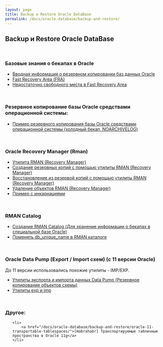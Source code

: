 ```yaml
---
layout: page
title: Backup и Restore Oracle DataBase
permalink: /docs/oracle-database/backup-and-restore/
---
```



## Backup и Restore Oracle DataBase


<br/>

### Базовые знания о бекапах в Oracle

<ul>
    <li>
        <a href="/docs/oracle-database/backup-and-restore/oracle-database-backup/">Вводная информация о резервном копировании баз данных Oracle</a>
    </li>
    <li>
        <a href="/docs/oracle-database/backup-and-restore/rman/fra/">Fast Recovery Area (FRA)</a>
    </li>
    <li>
        <a href="/docs/oracle-database/backup-and-restore/low-space-in-fra/">Недостаточно свободного места в Fast Recovery Area</a>
    </li>
</ul>


<br/>

### Резервное копирование базы Oracle средствами операционной системы:

<ul>
    <li>
        <a href="/docs/oracle-database/backup-and-restore/copy/">Пример резервного копирования базы Oracle средствами операционной системы (холодный бекап, NOARCHIVELOG)</a>
    </li>
</ul>

<br/>


### Oracle Recovery Manager (Rman)


<ul>
    <li>
        <a href="/docs/oracle-database/backup-and-restore/rman/about-oracle-rman/">Утилита RMAN (Recovery Manager)</a>
    </li>
    <li>
        <a href="/docs/oracle-database/backup-and-restore/rman/oracle-rman-backup/">Создание резервных копий с помощью утилиты RMAN (Recovery Manager)</a>
    </li>
    <li>
        <a href="/docs/oracle-database/backup-and-restore/rman/oracle-rman-restore-and-recover/">Восстановление из резервой копий с помощью утилиты RMAN (Recovery Manager)</a>
    </li>
    <li>
        <a href="/docs/oracle-database/backup-and-restore/rman/oracle-rman-delete/">Удаление объектов RMAN (Recovery Manager)</a>
    </li>
    <li>
        <a href="/docs/oracle-database/backup-and-restore/rman/rman-incarnations-sample/">Пример с инкарнациями</a>
    </li>
</ul>



<br/>

### RMAN Catalog

<ul>
    <li>
        <a href="/docs/oracle-database/backup-and-restore/rman/rman-catalog-installation/">Создание RMAN Catalog (Для хранение информации о бекапах в специальной базе Oracle)</a>
    </li>
    <li>
        <a href="/docs/oracle-database/backup-and-restore/rman/change-db-unique-name-in-catalog/">Поменять db_unique_name в RMAN каталоге</a>
    </li>
</ul>



<br/>

### Oracle Data Pump (Export / Import схем) (с 11 версии Oracle)

До 11 версии использовались похожие утилиты - IMP/EXP.

<ul>
    <li>
        <a href="/docs/oracle-database/backup-and-restore/oracle-data-pump/">Утилиты экспорта и импорта данных Data Pump (Резервное копирование объектов схемы)</a>
    </li>
    <li>
        <a href="http://odba.ru/showthread.php?t=28">Утилиты exp и imp</a>
    </li>
</ul>




<br/>

### Другое:

<ul>

    <li>
        <a href="/docs/oracle-database/backup-and-restore/oracle-11-transportable-tablespaces/">[Habrahabr] Транспортируемые табличные пространства в Oracle 11g</a>
    </li>
</ul>

